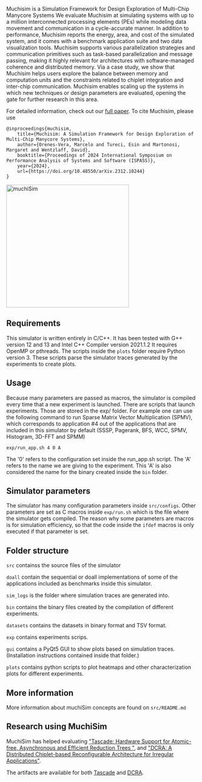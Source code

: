 
Muchisim is a Simulation Framework for Design Exploration of Multi-Chip Manycore Systems
We evaluate Muchisim at simulating systems with up to a million interconnected processing elements (PEs) while modeling data movement and communication in a cycle-accurate manner. In addition to performance, Muchisim reports the energy, area, and cost of the simulated system, and it comes with a benchmark application suite and two data visualization tools. Muchisim supports various parallelization strategies and communication primitives such as task-based parallelization and message passing, making it highly relevant for architectures with software-managed coherence and distributed memory. Via a case study, we show that Muchisim helps users explore the balance between memory and computation units and the constraints related to chiplet integration and inter-chip communication. Muchisim enables scaling up the systems in which new techniques or design parameters are evaluated, opening the gate for further research in this area.

For detailed information, check out our [full paper](https://arxiv.org/abs/2312.10244).
To cite Muchisim, please use 

    @inproceedings{muchisim,
        title={Muchisim: A Simulation Framework for Design Exploration of Multi-Chip Manycore Systems},
        author={Orenes-Vera, Marcelo and Tureci, Esin and Martonosi, Margaret and Wentzlaff, David},
        booktitle={Proceedings of 2024 International Symposium on Performance Analysis of Systems and Software (ISPASS)},
        year={2024},
        url={https://doi.org/10.48550/arXiv.2312.10244}
    }
    
<img width="323" alt="muchiSim" src="https://github.com/PrincetonUniversity/muchiSim/assets/55038083/c25721f2-7702-4a78-bc56-ca2d4f39a9ce">

## Requirements

This simulator is written entirely in C/C++. It has been tested with G++ version 12 and 13 and Intel C++ Compiler version 2021.1.2
It requires OpenMP or pthreads.
The scripts inside the `plots` folder require Python version 3. These scripts parse the simulator traces generated by the experiments to create plots.

## Usage

Because many parameters are passed as macros, the simulator is compiled every time that a new experiment is launched.
There are scripts that launch experiments. Those are stored in the exp/ folder.
For example one can use the following command to run Sparse Matrix Vector Multiplication (SPMV), which corresponds to application #4 out of the applications that are included in this simulator by default (SSSP, Pagerank, BFS, WCC, SPMV, Histogram, 3D-FFT and SPMM)

    exp/run_app.sh 4 0 A

The '0' refers to the configuration set inside the run_app.sh script.
The 'A' refers to the name we are giving to the experiment. This 'A' is also considered the name for the binary created inside the `bin` folder.

## Simulator parameters

The simulator has many configuration parameters inside `src/configs`. Other parameters are set as C macros inside `exp/run.sh` which is the file where the simulator gets compiled. The reason why some parameters are macros is for simulation efficiency, so that the code inside the `ifdef` macros is only executed if that parameter is set.

## Folder structure

`src` containss the source files of the simulator

`doall` contain the sequential or doall implementations of some of the applications included as benchmarks inside this simulator.

`sim_logs` is the folder where simulation traces are generated into.

`bin` contains the binary files created by the compilation of different experiments.

`datasets` contains the datasets in binary format and TSV format.

`exp` contains experiments scrips.

`gui` contains a PyQt5 GUI to show plots based on simulation traces. (Installation instructions contained inside that folder.)

`plots` contains python scripts to plot heatmaps and other characterization plots for different experiments.

## More information

More information about muchiSim concepts are found on `src/README.md`

## Research using MuchiSim

MuchiSim has helped evaluating ["Tascade: Hardware Support for Atomic-free, Asynchronous and Efficient Reduction Trees
"](https://arxiv.org/pdf/2311.15810.pdf), and ["DCRA: A Distributed Chiplet-based Reconfigurable Architecture for Irregular Applications"](https://arxiv.org/abs/2311.15443).

The artifacts are available for both [Tascade](https://github.com/morenes/tascade) and [DCRA](https://github.com/morenes/dcra).
